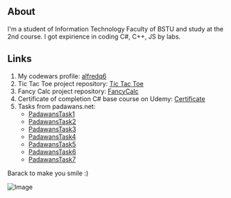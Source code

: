 ## About

 I'm a student of Information Technology Faculty of BSTU and study at the 2nd course. I got expirience in coding C#, C++, JS by labs.

## Links

1. My codewars profile: [alfredq6](https://www.codewars.com/users/alfredq6)
2. Tic Tac Toe project repository: [Tic Tac Toe](https://github.com/alfredq6/TicTacToe)
3. Fancy Calc project repository: [FancyCalc](https://github.com/alfredq6/FancyCalc)
4. Certificate of completion C# base course on Udemy: [Certificate](https://vk.com/away.php?to=https%3A%2F%2Fwww.udemy.com%2Fcertificate%2FUC-RZGR3MBW%2F%3Futm_campaign%3Demail%26utm_source%3Dsendgrid.com%26utm_medium%3Demail&cc_key=)
5. Tasks from padawans.net:
   * [PadawansTask1](https://github.com/alfredq6/PadawansTask1)
   * [PadawansTask2](https://github.com/alfredq6/PadawansTask2)
   * [PadawansTask3](https://github.com/alfredq6/PadawansTask3)
   * [PadawansTask4](https://github.com/alfredq6/PadawansTask4)
   * [PadawansTask5](https://github.com/alfredq6/PadawansTask5)
   * [PadawansTask6](https://github.com/alfredq6/PadawansTask6)
   * [PadawansTask7](https://github.com/alfredq6/PadawansTask7)


Barack to make you smile :)

![Image](https://ushistory.ru/images/ushistory_images/smile_clip_image001.jpg)
